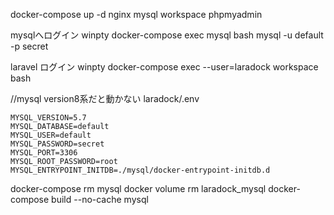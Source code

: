 docker-compose up -d nginx mysql workspace phpmyadmin

mysqlへログイン
winpty docker-compose exec mysql bash
mysql -u default -p secret

laravel ログイン
winpty docker-compose exec --user=laradock workspace bash

//mysql version8系だと動かない
laradock/.env

```
MYSQL_VERSION=5.7
MYSQL_DATABASE=default
MYSQL_USER=default
MYSQL_PASSWORD=secret
MYSQL_PORT=3306
MYSQL_ROOT_PASSWORD=root
MYSQL_ENTRYPOINT_INITDB=./mysql/docker-entrypoint-initdb.d
```


docker-compose rm mysql
docker volume rm laradock_mysql
docker-compose build --no-cache mysql

